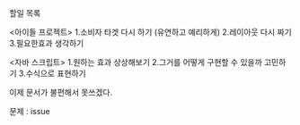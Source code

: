 할일 목록 


<아이들 프로젝트>
1.소비자 타겟 다시 하기 (유연하고 예리하게)
2.레이아웃 다시 짜기
3.필요한효과 생각하기



<자바 스크립트>
1.원하는 효과 상상해보기
2.그거를 어떻게 구현할 수 있을까 고민하기
3.수식으로 표현하기

이제 문서가 불편해서 못쓰겠다.


문제 : issue